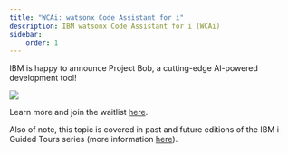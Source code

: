 ```yaml
---
title: "WCAi: watsonx Code Assistant for i"
description: IBM watsonx Code Assistant for i (WCAi)
sidebar:
    order: 1
---
```


IBM is happy to announce Project Bob, a cutting-edge AI-powered development tool!

<img src="https://www.ibm.com/content/dam/worldwide-content/cdp/cf/en-us/g/eb/c6/bob.png/_jcr_content/renditions/cq5dam.web.1280.1280.jpeg">

Learn more and join the waitlist [here](https://www.ibm.com/products/bob). 

Also of note, this topic is covered in past and future editions of the IBM i Guided Tours
series (more information [here](https://www.ibm.com/support/pages/ibm-i-guided-tours)).
